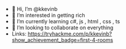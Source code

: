 - 👋 Hi, I’m @kkevinb
- 👀 I’m interested in getting rich
- 🌱 I’m currently learning c#, js , html , css , ts
- 💞️ I’m looking to collaborate on everything
- Links: https://tryhackme.com/p/kkevinb?show_achievement_badge=first-4-rooms